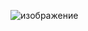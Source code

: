 ![изображение](https://user-images.githubusercontent.com/102688774/227313550-0c51deec-ce60-42fa-adcd-4d6a9e7b8ba6.png)
